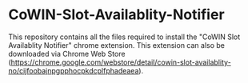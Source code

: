 # CoWIN-Slot-Availablity-Notifier
This repository contains all the files required to install the "CoWIN Slot Availablity Notifier" chrome extension. This extension can also be downloaded via Chrome Web Store (https://chrome.google.com/webstore/detail/cowin-slot-availablity-no/cijfoobajnpgpphocpkdcplfphadeaea).
